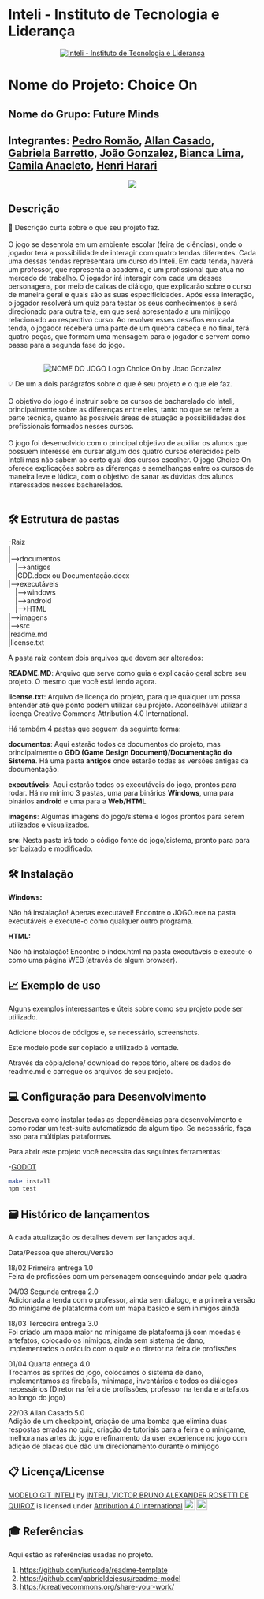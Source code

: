 # Inteli - Instituto de Tecnologia e Liderança 

<p align="center">
<a href= "https://www.inteli.edu.br/"><img src="https://www.inteli.edu.br/wp-content/uploads/2021/08/20172028/marca_1-2.png" alt="Inteli - Instituto de Tecnologia e Liderança" border="0"></a>
</p>

# Nome do Projeto: Choice On

## Nome do Grupo: Future Minds

## Integrantes: <a href="https://www.linkedin.com/in/pedro-romão-734b4920a/">Pedro Romão</a>, <a href="https://www.linkedin.com/in/allan-casado-6339a9177/">Allan Casado</a>, <a href="https://www.linkedin.com/in/victorbarq/">Gabriela Barretto</a>, <a href="https://www.linkedin.com/in/victorbarq/">João Gonzalez</a>, <a href="https://www.linkedin.com/in/victorbarq/">Bianca Lima</a>, <a href="https://www.linkedin.com/in/victorbarq/">Camila Anacleto</a>, <a href="https://www.linkedin.com/in/victorbarq/">Henri Harari</a>

<p align="center">
<img src="https://user-images.githubusercontent.com/99193652/153876844-699982fd-914f-491f-a33e-aa0ad8b4c766.png">


## Descrição

📜 Descrição curta sobre o que seu projeto faz.
<br><br>
O jogo se desenrola em um ambiente escolar (feira de ciências), onde o jogador terá a possibilidade de interagir com quatro tendas diferentes. Cada uma dessas tendas representará um curso do Inteli. Em cada tenda, haverá um professor, que representa a academia, e um profissional que atua no mercado de trabalho. O jogador irá interagir com cada um desses personagens, por meio de caixas de diálogo, que explicarão sobre o curso de maneira geral e quais são as suas especificidades. Após essa interação, o jogador resolverá um quiz para testar os seus conhecimentos e será direcionado para outra tela, em que será apresentado a um minijogo relacionado ao respectivo curso. Ao resolver esses desafios em cada tenda, o jogador receberá uma parte de um quebra cabeça e no final, terá quatro peças, que formam uma mensagem para o jogador e servem como passe para a segunda fase do jogo. 
<br><br>
<p align="center">
<img src="https://github.com/2022M1T4/Projeto1/blob/main/images/Choice%20on.jpeg?raw=true" alt="NOME DO JOGO" border="0">
  Logo Choice On by Joao Gonzalez


💡 De um a dois parágrafos sobre o que é seu projeto e o que ele faz.
<br><br>
O objetivo do jogo é instruir sobre os cursos de bacharelado do Inteli, principalmente sobre as diferenças entre eles, tanto no que se refere a parte técnica, quanto às possíveis áreas de atuação e possibilidades dos profissionais formados nesses cursos. 
<br><br>
O jogo foi desenvolvido com o principal objetivo de auxiliar os alunos que possuem interesse em cursar algum dos quatro cursos oferecidos pelo Inteli mas não sabem ao certo qual dos cursos escolher. O jogo Choice On oferece explicações sobre as diferenças e semelhanças entre os cursos de maneira leve e lúdica, com o objetivo de sanar as dúvidas dos alunos interessados nesses bacharelados. 
<br><br>

## 🛠 Estrutura de pastas

-Raiz<br>
|<br>
|-->documentos<br>
  &emsp;|-->antigos<br>
  &emsp;|GDD.docx ou Documentação.docx<br>
|-->executáveis<br>
  &emsp;|-->windows<br>
  &emsp;|-->android<br>
  &emsp;|-->HTML<br>
|-->imagens<br>
|-->src<br>
|readme.md<br>
|license.txt<br>

A pasta raiz contem dois arquivos que devem ser alterados:

<b>README.MD</b>: Arquivo que serve como guia e explicação geral sobre seu projeto. O mesmo que você está lendo agora.

<b>license.txt</b>: Arquivo de licença do projeto, para que qualquer um possa entender até que ponto podem utilizar seu projeto. Aconselhável utilizar a licença Creative Commons Attribution 4.0 International.

Há também 4 pastas que seguem da seguinte forma:

<b>documentos</b>: Aqui estarão todos os documentos do projeto, mas principalmente o <b>GDD (Game Design Document)/Documentação do Sistema</b>. Há uma pasta <b>antigos</b> onde estarão todas as versões antigas da documentação.

<b>executáveis</b>: Aqui estarão todos os executáveis do jogo, prontos para rodar. Há no mínimo 3 pastas, uma para binários <b>Windows</b>, uma para binários <b>android</b> e uma para a <b>Web/HTML</b>

<b>imagens</b>: Algumas imagens do jogo/sistema e logos prontos para serem utilizados e visualizados.

<b>src</b>: Nesta pasta irá todo o código fonte do jogo/sistema, pronto para para ser baixado e modificado.

## 🛠 Instalação

<b>Windows:</b>

Não há instalação! Apenas executável!
Encontre o JOGO.exe na pasta executáveis e execute-o como qualquer outro programa.

<b>HTML:</b>

Não há instalação!
Encontre o index.html na pasta executáveis e execute-o como uma página WEB (através de algum browser).

## 📈 Exemplo de uso

Alguns exemplos interessantes e úteis sobre como seu projeto pode ser utilizado.

Adicione blocos de códigos e, se necessário, screenshots.

Este modelo pode ser copiado e utilizado à vontade.

Através da cópia/clone/ download do repositório, altere os dados do readme.md e carregue os arquivos de seu projeto.

## 💻 Configuração para Desenvolvimento

Descreva como instalar todas as dependências para desenvolvimento e como rodar um test-suite automatizado de algum tipo. Se necessário, faça isso para múltiplas plataformas.

Para abrir este projeto você necessita das seguintes ferramentas:

-<a href="https://godotengine.org/download">GODOT</a>

```sh
make install
npm test
```

## 🗃 Histórico de lançamentos

A cada atualização os detalhes devem ser lançados aqui.
  
Data/Pessoa que alterou/Versão
  
18/02 Primeira entrega 1.0<br>
Feira de profissões com um personagem conseguindo andar pela quadra<br>
  
04/03 Segunda entrega 2.0<br>
Adicionada a tenda com o professor, ainda sem diálogo, e a primeira versão do minigame de plataforma com um mapa básico e sem inimigos ainda <br>

18/03 Tercecira entrega 3.0<br>
Foi criado um mapa maior no minigame de plataforma já com moedas e artefatos, colocado os inimigos, ainda sem sistema de dano, implementados o oráculo com o quiz e o diretor na feira de profissões<br>

01/04 Quarta entrega 4.0<br>
Trocamos as sprites do jogo, colocamos o sistema de dano, implementamos as fireballs, minimapa, inventários e todos os diálogos necessários (Diretor na feira de profissões, professor na tenda e artefatos ao longo do jogo) <br>
  
22/03 Allan Casado 5.0<br>
Adição de um checkpoint, criação de uma bomba que elimina duas respostas erradas no quiz, criação de tutoriais para a feira e o minigame, melhora nas artes do jogo e refinamento da user experience no jogo com adição de placas que dão um direcionamento durante o minijogo<br>


## 📋 Licença/License

<p xmlns:cc="http://creativecommons.org/ns#" xmlns:dct="http://purl.org/dc/terms/"><a property="dct:title" rel="cc:attributionURL" href="https://github.com/Spidus/Teste_Final_1">MODELO GIT INTELI</a> by <a rel="cc:attributionURL dct:creator" property="cc:attributionName" href="https://www.yggbrasil.com.br/vr">INTELI, VICTOR BRUNO ALEXANDER ROSETTI DE QUIROZ</a> is licensed under <a href="http://creativecommons.org/licenses/by/4.0/?ref=chooser-v1" target="_blank" rel="license noopener noreferrer" style="display:inline-block;">Attribution 4.0 International<img style="height:22px!important;margin-left:3px;vertical-align:text-bottom;" src="https://mirrors.creativecommons.org/presskit/icons/cc.svg?ref=chooser-v1"><img style="height:22px!important;margin-left:3px;vertical-align:text-bottom;" src="https://mirrors.creativecommons.org/presskit/icons/by.svg?ref=chooser-v1"></a></p>

## 🎓 Referências

Aqui estão as referências usadas no projeto.

1. <https://github.com/iuricode/readme-template>
2. <https://github.com/gabrieldejesus/readme-model>
3. <https://creativecommons.org/share-your-work/>
